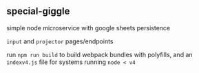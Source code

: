 ## special-giggle

simple node microservice with google sheets persistence

`input` and `projector` pages/endpoints

run `npm run build` to build webpack bundles with polyfills, and an `indexv4.js` file for systems running `node < v4`